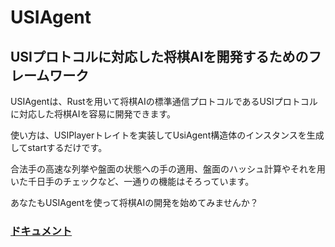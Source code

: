 # USIAgent
## USIプロトコルに対応した将棋AIを開発するためのフレームワーク

USIAgentは、Rustを用いて将棋AIの標準通信プロトコルであるUSIプロトコルに対応した将棋AIを容易に開発できます。

使い方は、USIPlayerトレイトを実装してUsiAgent構造体のインスタンスを生成してstartするだけです。

合法手の高速な列挙や盤面の状態への手の適用、盤面のハッシュ計算やそれを用いた千日手のチェックなど、一通りの機能はそろっています。

あなたもUSIAgentを使って将棋AIの開発を始めてみませんか？



### [ドキュメント](https://docs.rs/USIAgent)


